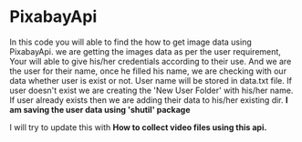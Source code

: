 # PixabayApi
In this code you will able to find the how to get image data using PixabayApi.
we are getting the images data as per the user requirement, Your will able to give his/her credentials according to their use.
And we are the user for their name, once he filled his name, we are checking with our data whether user is exist or not.
User name will be stored in data.txt file.
If user doesn't exist we are creating the 'New User Folder' with his/her name.
If user already exists then we are adding their data to his/her existing dir.
**I am saving the user data using 'shutil' package**

I will try to update this with **How to collect video files using this api.**
